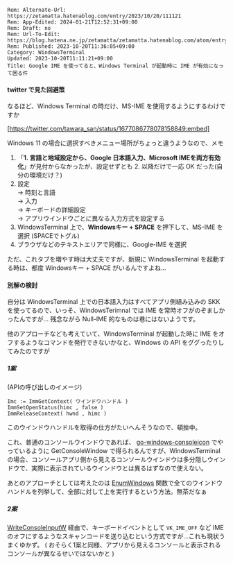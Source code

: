 ```header
Rem: Alternate-Url: https://zetamatta.hatenablog.com/entry/2023/10/20/111121
Rem: App-Edited: 2024-01-21T12:52:31+09:00
Rem: Draft: no
Rem: Url-To-Edit: https://blog.hatena.ne.jp/zetamatta/zetamatta.hatenablog.com/atom/entry/6801883189051948383
Rem: Published: 2023-10-20T11:36:05+09:00
Category: WindowsTerminal
Updated: 2023-10-20T11:11:21+09:00
Title: Google IME を使ってると、Windows Terminal が起動時に IME が有効になって困る件
```
#### twitter で見た回避策

なるほど、Windows Terminal の時だけ、MS-IME を使用するようにするわけですか

[https://twitter.com/tawara_san/status/1677086778078158849:embed]

Windows 11 の場合に選択すべきメニュー場所がちょっと違うようなので、メモ

1.  「**1. 言語と地域設定から、Google 日本語入力、Microsoft IMEを両方有効化**」が見付からなかったが、設定せずとも 2. 以降だけで一応 OK だった(自分の環境だけ？)
2.  設定  
    → 時刻と言語  
    → 入力  
    → キーボードの詳細設定  
    → アプリウインドウごとに異なる入力方式を設定する
3. WindowsTerminal 上で、**Windowsキー + SPACE** を押下して、MS-IME を選択 (SPACEでトグル)
4. ブラウザなどのテキストエリアで同様に、Google-IME を選択

ただ、これタブを増やす時は大丈夫ですが、新規に WindowsTerminal を起動する時は、都度 Windowsキー + SPACE がいるんですよね…

#### 別解の検討

自分は WindowsTerminal 上での日本語入力はすべてアプリ側組み込みの SKK を使ってるので、いっそ、WindowsTerimnal では IME を常時オフがのぞましかったんですが… 残念ながら Null-IME 的なものは巷にはないようです。

他のアプローチなども考えていて、WindowsTerminal が起動した時に IME をオフするようなコマンドを発行できないかなと、Windows の API をググったりしてみたのですが

##### 1案

(APIの呼び出しのイメージ)

```
Imc := ImmGetContext( ウインドウハンドル )
ImmSetOpenStatus(himc , false )
ImmReleaseContext( hwnd , himc )
```

このウインドウハンドルを取得の仕方がたいへんそうなので、頓挫中。

これ、普通のコンソールウインドウであれば、 [go-windows-consoleicon](https://github.com/nyaosorg/go-windows-consoleicon) でやっているように GetConsoleWindow で得られるんですが、WindowsTerminal の場合、コンソールアプリ側から見えるコンソールウインドウは多分隠しウインドウで、実際に表示されているウインドウとは異るはずなので使えない。

あとのアプローチとしては考えたのは [EnumWindows](https://learn.microsoft.com/ja-jp/windows/win32/api/winuser/nf-winuser-enumwindows) 関数で全てのウインドウハンドルを列挙して、全部に対して上を実行するという方法。無茶だなぁ

##### 2案

[WriteConsoleInputW](https://learn.microsoft.com/ja-jp/windows/console/writeconsoleinput) 経由で、キーボードイベントとして `VK_IME_OFF` など IME のオフにするようなスキャンコードを送り込むという方式ですが…これも現状うまくゆかず。
( おそらく1案と同様、アプリから見えるコンソールと表示されるコンソールが異なるせいではないかと )

